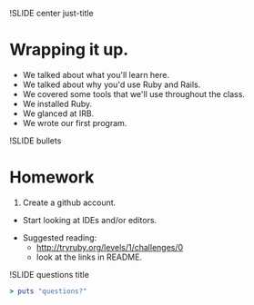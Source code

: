 !SLIDE center just-title
# Wrapping it up.

* We talked about what you'll learn here.
* We talked about why you'd use Ruby and Rails.
* We covered some tools that we'll use throughout the class.
* We installed Ruby.
* We glanced at IRB.
* We wrote our first program.


!SLIDE bullets
# Homework

1. Create a github account.
+ Start looking at IDEs and/or editors.

* Suggested reading:
    * http://tryruby.org/levels/1/challenges/0
    * look at the links in README.


!SLIDE questions title

```ruby
> puts "questions?"
```
